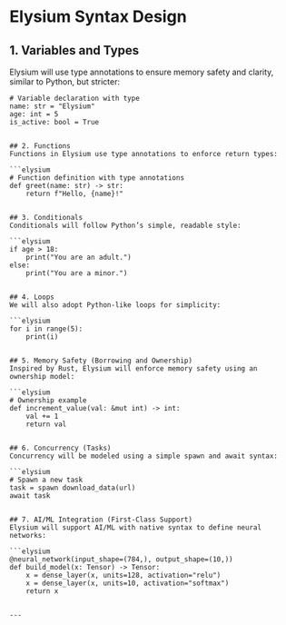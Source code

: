 # Elysium Syntax Design 

## 1. Variables and Types
Elysium will use type annotations to ensure memory safety and clarity, similar to Python, but stricter:

```elysium
# Variable declaration with type
name: str = "Elysium"
age: int = 5
is_active: bool = True


## 2. Functions
Functions in Elysium use type annotations to enforce return types:

```elysium
# Function definition with type annotations
def greet(name: str) -> str:
    return f"Hello, {name}!"


## 3. Conditionals
Conditionals will follow Python’s simple, readable style:

```elysium
if age > 18:
    print("You are an adult.")
else:
    print("You are a minor.")


## 4. Loops
We will also adopt Python-like loops for simplicity:

```elysium
for i in range(5):
    print(i)


## 5. Memory Safety (Borrowing and Ownership)
Inspired by Rust, Elysium will enforce memory safety using an ownership model:

```elysium
# Ownership example
def increment_value(val: &mut int) -> int:
    val += 1
    return val


## 6. Concurrency (Tasks)
Concurrency will be modeled using a simple spawn and await syntax:

```elysium
# Spawn a new task
task = spawn download_data(url)
await task


## 7. AI/ML Integration (First-Class Support)
Elysium will support AI/ML with native syntax to define neural networks:

```elysium
@neural_network(input_shape=(784,), output_shape=(10,))
def build_model(x: Tensor) -> Tensor:
    x = dense_layer(x, units=128, activation="relu")
    x = dense_layer(x, units=10, activation="softmax")
    return x


---

